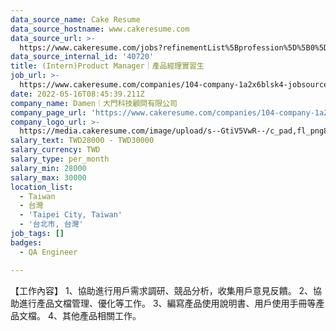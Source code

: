 ```yaml
---
data_source_name: Cake Resume
data_source_hostname: www.cakeresume.com
data_source_url: >-
  https://www.cakeresume.com/jobs?refinementList%5Bprofession%5D%5B0%5D=engineering_qa-engineer&refinementList%5Bsalary_type%5D=per_month&refinementList%5Bsalary_currency%5D=TWD&range%5Bsalary_range%5D%5Bmax%5D=600000
data_source_internal_id: '40720'
title: (Intern)Product Manager｜產品經理實習生
job_url: >-
  https://www.cakeresume.com/companies/104-company-1a2x6blsk4-jobsource-checkc/jobs/product-assistant-product-assistant
date: 2022-05-16T08:45:39.211Z
company_name: Damen｜大門科技顧問有限公司
company_page_url: 'https://www.cakeresume.com/companies/104-company-1a2x6blsk4-jobsource-checkc'
company_logo_url: >-
  https://media.cakeresume.com/image/upload/s--GtiV5VwR--/c_pad,fl_png8,h_200,w_200/v1646201383/pofi2jhlu0mntvkhdyiw.png
salary_text: TWD28000 - TWD30000
salary_currency: TWD
salary_type: per_month
salary_min: 28000
salary_max: 30000
location_list:
  - Taiwan
  - 台灣
  - 'Taipei City, Taiwan'
  - '台北市, 台灣'
job_tags: []
badges:
  - QA Engineer

---
```


【工作內容】 1、協助進行用戶需求調研、競品分析，收集用戶意見反饋。 2、協助進行產品文檔管理、優化等工作。 3、編寫產品使用說明書、用戶使用手冊等產品文檔。 4、其他產品相關工作。